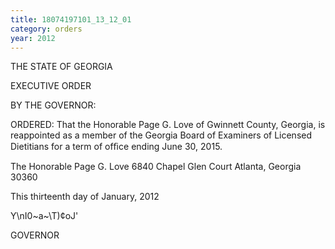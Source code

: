 ```yaml
---
title: 18074197101_13_12_01
category: orders
year: 2012
---
```

 

THE STATE OF GEORGIA

EXECUTIVE ORDER

BY THE GOVERNOR:

ORDERED: That the Honorable Page G. Love of Gwinnett County, Georgia, is
reappointed as a member of the Georgia Board of Examiners of
Licensed Dietitians for a term of ofﬁce ending June 30, 2015.

The Honorable Page G. Love
6840 Chapel Glen Court
Atlanta, Georgia 30360

This thirteenth day of January, 2012

Y\nI0~a~\T)¢oJ'

GOVERNOR

